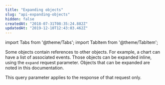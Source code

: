 ```yaml
---
title: "Expanding objects"
slug: "api-expanding-objects"
hidden: false
createdAt: "2018-07-31T08:35:24.882Z"
updatedAt: "2019-12-10T12:43:03.462Z"
---
```


import Tabs from '@theme/Tabs';
import TabItem from '@theme/TabItem';

Some objects contain references to other objects. For example, a chart can have a list of associated events. Those objects can be expanded inline, using the `expand` request parameter. Objects that can be expanded are noted in this documentation. 

This query parameter applies to the response of that request only.

